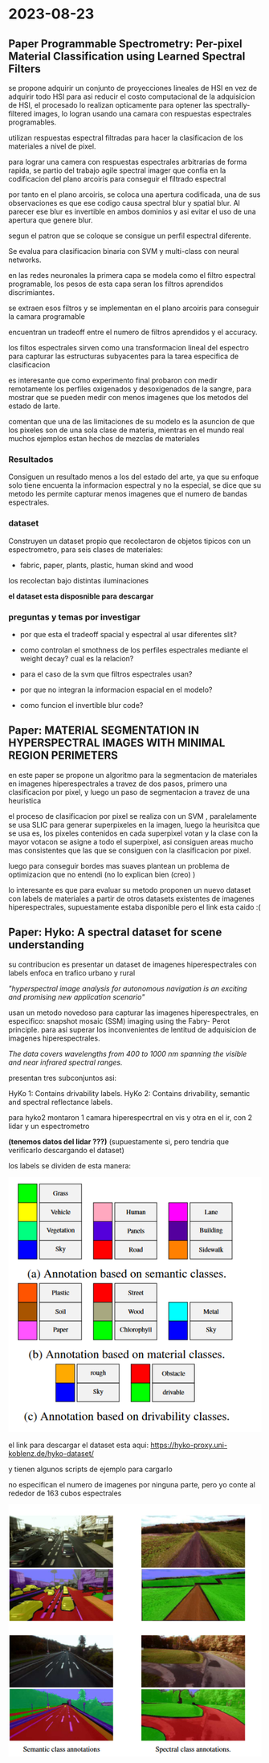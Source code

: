 # 2023-08-23

## Paper Programmable Spectrometry: Per-pixel Material Classification using Learned Spectral Filters

se propone adquirir un conjunto de proyecciones lineales de HSI en vez de adquirir todo HSI para asi reducir el costo computacional de la adquisicion de HSI, el procesado lo realizan opticamente para optener las spectrally-filtered images, lo logran usando una camara con respuestas espectrales programables.

utilizan respuestas espectral filtradas para hacer la clasificacion de los materiales a nivel de pixel.

para lograr una camera con respuestas espectrales arbitrarias de forma rapida, se partio del trabajo agile spectral imager que confia en la codificacion del plano arcoiris para conseguir el filtrado espectral

por tanto en el plano arcoiris, se coloca una apertura codificada, una de sus observaciones es que ese codigo causa spectral blur y spatial blur. Al parecer ese blur es invertible en ambos dominios y asi evitar el uso de una apertura que genere blur.

segun el patron que se coloque se consigue un perfil espectral diferente.

Se evalua para clasificacion binaria con SVM y multi-class con neural networks.

en las redes neuronales la primera capa se modela como el filtro espectral programable, los pesos de esta capa seran los filtros aprendidos discrimiantes.

se extraen esos filtros y se implementan en el plano arcoiris para conseguir la camara programable

encuentran un tradeoff entre el numero de filtros aprendidos y el accuracy.

los filtos espectrales sirven como una transformacion lineal del espectro para capturar las estructuras subyacentes para la tarea especifica de clasificacion

es interesante que como experimento final probaron con medir remotamente los perfiles oxigenados y desoxigenados de la sangre, para mostrar que se pueden medir con menos imagenes que los metodos del estado de larte.

comentan que una de las limitaciones de su modelo es la asuncion de que los pixeles son de una sola clase de materia, mientras en el mundo real muchos ejemplos estan hechos de mezclas de materiales

### Resultados

Consiguen un resultado menos a los del estado del arte, ya que su enfoque solo tiene encuenta la informacion espectral y no la especial, se dice que su metodo les permite capturar menos imagenes que el numero de bandas espectrales.

### dataset

Construyen un dataset propio que recolectaron de objetos tipicos con un espectrometro, para seis clases de materiales:

- fabric, paper, plants, plastic, human skind and wood

los recolectan bajo distintas iluminaciones

**el dataset esta disposnible para descargar**

### preguntas y temas por investigar

- por que esta el tradeoff spacial y espectral al usar diferentes slit?

- como controlan el smothness de los perfiles espectrales mediante el weight decay? cual es la relacion?

- para el caso de la svm que filtros espectrales usan?

- por que no integran la informacion espacial en el modelo?

- como funcion el invertible blur code?

## Paper: MATERIAL SEGMENTATION IN HYPERSPECTRAL IMAGES WITH MINIMAL REGION PERIMETERS

en este paper se propone un algoritmo para la segmentacion de materiales en imagenes hiperespectrales a travez de dos pasos, primero una clasificacion por pixel, y luego un paso de segmentacion a travez de una heuristica

el proceso de clasificacion por pixel se realiza con un SVM , paralelamente se usa SLIC para generar superpixeles en la imagen, luego la heurisitca que se usa es, los pixeles contenidos en cada superpixel votan y la clase con la mayor votacon se asigne a todo el superpixel, asi consiguen areas mucho mas consistentes que las que se consiguen con la clasificacion por pixel.

luego para conseguir bordes mas suaves plantean un problema de optimizacion que no entendi (no lo explican bien (creo) ) 

lo interesante es que para evaluar su metodo proponen un nuevo dataset con labels de materiales a partir de otros datasets existentes de imagenes hiperespectrales, supuestamente estaba disponible pero el link esta caido :( 

## Paper: Hyko: A spectral dataset for scene understanding

su contribucion es presentar un dataset de imagenes hiperespectrales con labels enfoca en trafico urbano y rural

*"hyperspectral image analysis for autonomous navigation is an exciting and promising new application scenario"*

usan un metodo novedoso para capturar las imagenes hiperespectrales, en especifico: snapshot mosaic (SSM) imaging using the Fabry-
Perot principle. para asi superar los inconvenientes de lentitud de adquisicion de imagenes hiperespectrales.

*The data covers wavelengths from 400 to 1000 nm spanning the visible and near infrared spectral ranges.*

presentan tres subconjuntos asi:

HyKo 1: Contains drivability labels.
HyKo 2: Contains drivability, semantic and spectral reflectance labels.

para hyko2 montaron 1 camara hiperespecrtral en vis y otra en el ir, con 2 lidar y un espectrometro

**(tenemos datos del lidar ???)** (supuestamente si, pero tendria que verificarlo descargando el dataset)

los labels se dividen de esta manera:

![aasdasd](../images/labels_hyko.png)

el link para descargar el dataset esta aqui:
https://hyko-proxy.uni-koblenz.de/hyko-dataset/

y tienen algunos scripts de ejemplo para cargarlo

no especifican el numero de imagenes por ninguna parte, pero yo conte al rededor de 163 cubos espectrales

![aasdasd](../images/specral_hyko_annot.png)